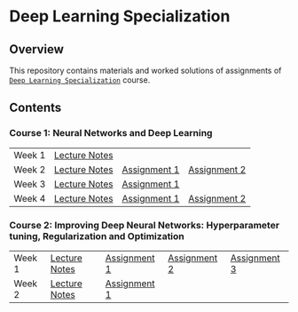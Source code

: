 # Deep Learning Specialization

## Overview
This repository contains materials and worked solutions of assignments of [`Deep Learning Specialization`](https://www.coursera.org/specializations/deep-learning) course.

## Contents

### Course 1: Neural Networks and Deep Learning

<table>
<tr>
    <td>Week 1</td>
    <td><a href="https://github.com/jihoon1990/Coursera_Deep_Learning/tree/master/Course_1_-_Neural_Networks_and_Deep_Learning/Week_1">Lecture Notes</a></td>
    <td></td>
    <td></td>
</tr>
<tr>
    <td>Week 2</td>
    <td><a href="https://github.com/jihoon1990/Coursera_Deep_Learning/tree/master/Course_1_-_Neural_Networks_and_Deep_Learning/Week_2">Lecture Notes</a></td>
    <td><a href="https://nbviewer.jupyter.org/github/jihoon1990/Coursera_Deep_Learning/blob/master/Course_1_-_Neural_Networks_and_Deep_Learning/Week_2/assignment/Python_Basics_with_Numpy_v3.ipynb">Assignment 1</a></td>
    <td><a href="https://nbviewer.jupyter.org/github/jihoon1990/Coursera_Deep_Learning/blob/master/Course_1_-_Neural_Networks_and_Deep_Learning/Week_2/assignment/Logistic_Regression_with_a_Neural_Network_Mindset_v3.ipynb">Assignment 2</a></td>
</tr>
<tr>
    <td>Week 3</td>
    <td><a href="https://github.com/jihoon1990/Coursera_Deep_Learning/tree/master/Course_1_-_Neural_Networks_and_Deep_Learning/Week_3">Lecture Notes</a></td>
    <td><a href="https://nbviewer.jupyter.org/github/jihoon1990/Coursera_Deep_Learning/blob/master/Course_1_-_Neural_Networks_and_Deep_Learning/Week_3/assignment/Planar_data_classification_with_one_hidden_layer_v3.ipynb">Assignment 1</a></td>
    <td></td>
</tr>
<tr>
    <td>Week 4</td>
    <td><a href="https://github.com/jihoon1990/Coursera_Deep_Learning/tree/master/Course_1_-_Neural_Networks_and_Deep_Learning/Week_4">Lecture Notes</a></td>
    <td><a href="https://nbviewer.jupyter.org/github/jihoon1990/Coursera_Deep_Learning/blob/master/Course_1_-_Neural_Networks_and_Deep_Learning/Week_4/assignment/Building_your_Deep_Neural_Network_-_Step_by_Step_v3.ipynb">Assignment 1</a></td>
    <td><a href="https://nbviewer.jupyter.org/github/jihoon1990/Coursera_Deep_Learning/blob/master/Course_1_-_Neural_Networks_and_Deep_Learning/Week_4/assignment/Deep_Neural_Network_-_Application_v3.ipynb">Assignment 2</a></td>
</tr>
</table>

### Course 2: Improving Deep Neural Networks: Hyperparameter tuning, Regularization and Optimization

<table>
<tr>
    <td>Week 1</td>
    <td><a href="https://github.com/jihoon1990/Coursera_Deep_Learning/tree/master/Course_2_-_Improving_Deep_Neural_Networks/Week_1">Lecture Notes</a></td>
    <td><a href="https://nbviewer.jupyter.org/github/jihoon1990/Coursera_Deep_Learning/blob/master/Course_2_-_Improving_Deep_Neural_Networks/Week_1/assignment/Initialization.ipynb">Assignment 1</a></td>
    <td><a href="https://nbviewer.jupyter.org/github/jihoon1990/Coursera_Deep_Learning/blob/master/Course_2_-_Improving_Deep_Neural_Networks/Week_1/assignment/Regularization.ipynb">Assignment 2</a></td>
    <td><a href="https://nbviewer.jupyter.org/github/jihoon1990/Coursera_Deep_Learning/blob/master/Course_2_-_Improving_Deep_Neural_Networks/Week_1/assignment/Gradient_Checking.ipynb">Assignment 3</a></td>
</tr>
<tr>
    <td>Week 2</td>
    <td><a href="https://github.com/jihoon1990/Coursera_Deep_Learning/tree/master/Course_2_-_Improving_Deep_Neural_Networks/Week_2">Lecture Notes</a></td>
    <td><a href="https://nbviewer.jupyter.org/github/jihoon1990/Coursera_Deep_Learning/blob/master/Course_2_-_Improving_Deep_Neural_Networks/Week_2/assignment/Optimization_methods.ipynb">Assignment 1</a></td>
</tr>
</table>